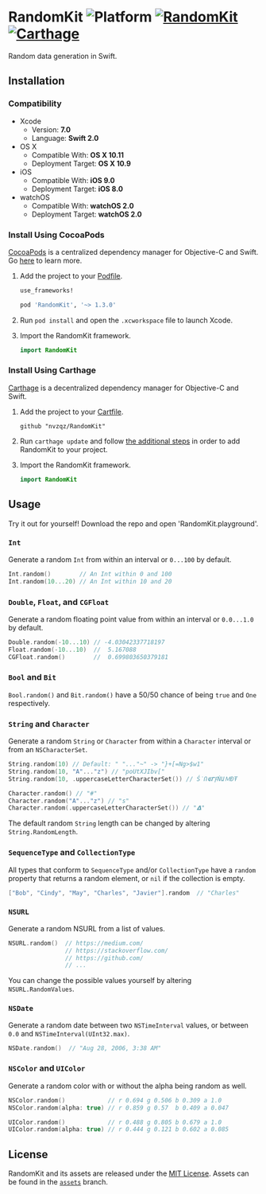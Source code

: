 # RandomKit ![Platform](https://img.shields.io/badge/platform-osx%20%7C%20ios%20%7C%20watchos-lightgrey.svg) [![RandomKit](https://img.shields.io/cocoapods/v/RandomKit.svg)](https://cocoapods.org/pods/RandomKit) [![Carthage](https://img.shields.io/badge/Carthage-compatible-4BC51D.svg?style=flat)](https://github.com/Carthage/Carthage)

Random data generation in Swift.

## Installation

### Compatibility

- Xcode
    - Version:  **7.0**
    - Language: **Swift 2.0**
- OS X
    - Compatible With:   **OS X 10.11**
    - Deployment Target: **OS X 10.9**
- iOS
    - Compatible With:   **iOS 9.0**
    - Deployment Target: **iOS 8.0**
- watchOS
    - Compatible With:   **watchOS 2.0**
    - Deployment Target: **watchOS 2.0**

### Install Using CocoaPods
[CocoaPods](https://cocoapods.org/) is a centralized dependency manager for
Objective-C and Swift. Go [here](https://guides.cocoapods.org/using/index.html)
to learn more.

1. Add the project to your [Podfile](https://guides.cocoapods.org/using/the-podfile.html).

    ```ruby
    use_frameworks!

    pod 'RandomKit', '~> 1.3.0'
    ```

2. Run `pod install` and open the `.xcworkspace` file to launch Xcode.

3. Import the RandomKit framework.

    ```swift
    import RandomKit
    ```

### Install Using Carthage
[Carthage](https://github.com/Carthage/Carthage) is a decentralized dependency
manager for Objective-C and Swift.

1. Add the project to your [Cartfile](https://github.com/Carthage/Carthage/blob/master/Documentation/Artifacts.md#cartfile).

    ```
    github "nvzqz/RandomKit"
    ```

2. Run `carthage update` and follow [the additional steps](https://github.com/Carthage/Carthage#getting-started)
   in order to add RandomKit to your project.

3. Import the RandomKit framework.

    ```swift
    import RandomKit
    ```

## Usage

Try it out for yourself! Download the repo and open 'RandomKit.playground'.

### `Int`

Generate a random `Int` from within an interval or `0...100` by default.

```swift
Int.random()        // An Int within 0 and 100
Int.random(10...20) // An Int within 10 and 20
```

### `Double`, `Float`, and `CGFloat`

Generate a random floating point value from within an interval or `0.0...1.0` by
default.

```swift
Double.random(-10...10) // -4.03042337718197
Float.random(-10...10)  //  5.167088
CGFloat.random()        //  0.699803650379181
```

### `Bool` and `Bit`

`Bool.random()` and `Bit.random()` have a 50/50 chance of being `true` and `One`
respectively.

### `String` and `Character`

Generate a random `String` or `Character` from within a `Character` interval or
from an `NSCharacterSet`.

```swift
String.random(10) // Default: " "..."~" -> "}+[=Ng>$w1"
String.random(10, "A"..."z") // "poUtXJIbv["
String.random(10, .uppercaseLetterCharacterSet()) // ṤՈ𝕮𝝘ꝻṄԱＭĐŦ

Character.random() // "#"
Character.random("A"..."z") // "s"
Character.random(.uppercaseLetterCharacterSet()) // "𝝙"
```

The default random `String` length can be changed by altering `String.RandomLength`.

### `SequenceType` and `CollectionType`

All types that conform to `SequenceType` and/or `CollectionType` have a `random`
property that returns a random element, or `nil` if the collection is empty.

```swift
["Bob", "Cindy", "May", "Charles", "Javier"].random  // "Charles"
```

### `NSURL`

Generate a random NSURL from a list of values.

```swift
NSURL.random()  // https://medium.com/
                // https://stackoverflow.com/
                // https://github.com/
                // ...
```

You can change the possible values yourself by altering `NSURL.RandomValues`.

### `NSDate`

Generate a random date between two `NSTimeInterval` values, or between `0.0` and `NSTimeInterval(UInt32.max)`.

```swift
NSDate.random()  // "Aug 28, 2006, 3:38 AM"
```

### `NSColor` and `UIColor`

Generate a random color with or without the alpha being random as well.

```swift
NSColor.random()            // r 0.694 g 0.506 b 0.309 a 1.0
NSColor.random(alpha: true) // r 0.859 g 0.57  b 0.409 a 0.047

UIColor.random()            // r 0.488 g 0.805 b 0.679 a 1.0
UIColor.random(alpha: true) // r 0.444 g 0.121 b 0.602 a 0.085
```

## License

RandomKit and its assets are released under the [MIT License](LICENSE.md). Assets
can be found in the [`assets`](https://github.com/nvzqz/RandomKit/tree/assets)
branch.
